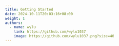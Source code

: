 ```yaml
---
title: Getting Started
date: 2024-10-11T20:03:16+08:00
weight: 1
authors:
  - name: wylu
    link: https://github.com/wylu1037
    image: https://github.com/wylu1037.png?size=40
---
```

